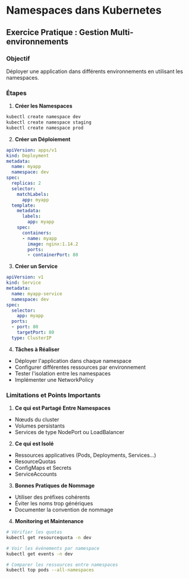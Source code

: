 # Namespaces dans Kubernetes

## Exercice Pratique : Gestion Multi-environnements

### Objectif
Déployer une application dans différents environnements en utilisant les namespaces.

### Étapes
1. **Créer les Namespaces**
```bash
kubectl create namespace dev
kubectl create namespace staging
kubectl create namespace prod
```

2. **Créer un Déploiement**
```yaml
apiVersion: apps/v1
kind: Deployment
metadata:
  name: myapp
  namespace: dev
spec:
  replicas: 2
  selector:
    matchLabels:
      app: myapp
  template:
    metadata:
      labels:
        app: myapp
    spec:
      containers:
      - name: myapp
        image: nginx:1.14.2
        ports:
        - containerPort: 80
```

3. **Créer un Service**
```yaml
apiVersion: v1
kind: Service
metadata:
  name: myapp-service
  namespace: dev
spec:
  selector:
    app: myapp
  ports:
  - port: 80
    targetPort: 80
  type: ClusterIP
```

4. **Tâches à Réaliser**
- Déployer l'application dans chaque namespace
- Configurer différentes ressources par environnement
- Tester l'isolation entre les namespaces
- Implémenter une NetworkPolicy

### Limitations et Points Importants

1. **Ce qui est Partagé Entre Namespaces**
- Nœuds du cluster
- Volumes persistants
- Services de type NodePort ou LoadBalancer

2. **Ce qui est Isolé**
- Ressources applicatives (Pods, Deployments, Services...)
- ResourceQuotas
- ConfigMaps et Secrets
- ServiceAccounts

3. **Bonnes Pratiques de Nommage**
- Utiliser des préfixes cohérents
- Éviter les noms trop génériques
- Documenter la convention de nommage

4. **Monitoring et Maintenance**
```bash
# Vérifier les quotas
kubectl get resourcequota -n dev

# Voir les événements par namespace
kubectl get events -n dev

# Comparer les ressources entre namespaces
kubectl top pods --all-namespaces
```